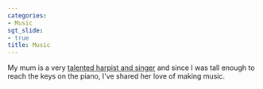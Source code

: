 ```yaml
---
categories:
- Music
sgt_slide:
- true
title: Music
---
```


My mum is a very <a href="http://www.carolkappus.com" target="_blank"> talented harpist and singer</a> and since I was tall enough to reach the keys on the piano, I've shared her love of making music.
